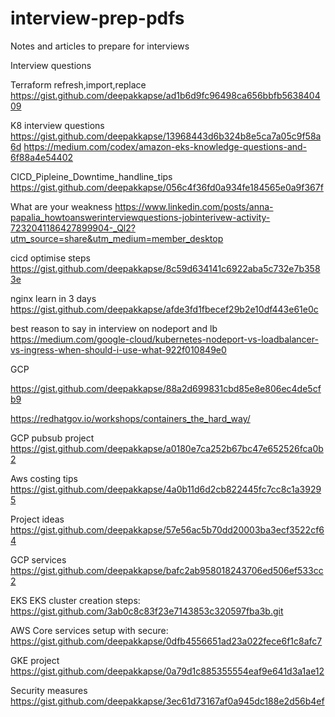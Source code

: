 # interview-prep-pdfs
Notes and articles to prepare for interviews


Interview questions 
<script src="https://gist.github.com/deepakkapse/15324e5e55d672f924fae38c211cecce.js"></script>

Terraform refresh,import,replace
https://gist.github.com/deepakkapse/ad1b6d9fc96498ca656bbfb563840409


K8 interview questions
https://gist.github.com/deepakkapse/13968443d6b324b8e5ca7a05c9f58a6d
https://medium.com/codex/amazon-eks-knowledge-questions-and-6f88a4e54402

CICD_Pipleine_Downtime_handline_tips
https://gist.github.com/deepakkapse/056c4f36fd0a934fe184565e0a9f367f

What are your weakness
https://www.linkedin.com/posts/anna-papalia_howtoanswerinterviewquestions-jobinterivew-activity-7232041186427899904-_Ql2?utm_source=share&utm_medium=member_desktop

cicd optimise steps
https://gist.github.com/deepakkapse/8c59d634141c6922aba5c732e7b3583e

nginx learn in 3 days
https://gist.github.com/deepakkapse/afde3fd1fbecef29b2e10df443e61e0c

best reason to say in interview on nodeport and lb
https://medium.com/google-cloud/kubernetes-nodeport-vs-loadbalancer-vs-ingress-when-should-i-use-what-922f010849e0


GCP

https://gist.github.com/deepakkapse/88a2d699831cbd85e8e806ec4de5cfb9

https://redhatgov.io/workshops/containers_the_hard_way/

GCP pubsub project
https://gist.github.com/deepakkapse/a0180e7ca252b67bc47e652526fca0b2

Aws costing tips
https://gist.github.com/deepakkapse/4a0b11d6d2cb822445fc7cc8c1a39295

Project ideas
https://gist.github.com/deepakkapse/57e56ac5b70dd20003ba3ecf3522cf64

GCP services
https://gist.github.com/deepakkapse/bafc2ab958018243706ed506ef533cc2

EKS
EKS cluster creation steps: https://gist.github.com/3ab0c8c83f23e7143853c320597fba3b.git

AWS
Core services setup with secure: https://gist.github.com/deepakkapse/0dfb4556651ad23a022fece6f1c8afc7

GKE project
https://gist.github.com/deepakkapse/0a79d1c885355554eaf9e641d3a1ae12

Security measures
https://gist.github.com/deepakkapse/3ec61d73167af0a945dc188e2d56b4ef
